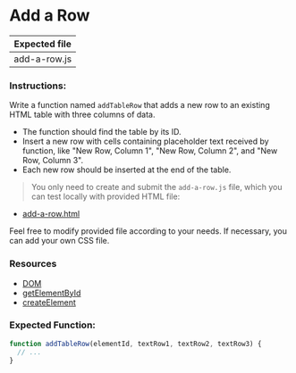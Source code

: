# Add a Row

| Expected file |
| ------------- |
| add-a-row.js  |

### Instructions:

Write a function named `addTableRow` that adds a new row to an existing HTML table with three columns of data.

- The function should find the table by its ID.
- Insert a new row with cells containing placeholder text received by function, like "New Row, Column 1", "New Row, Column 2", and "New Row, Column 3".
- Each new row should be inserted at the end of the table.

> You only need to create and submit the `add-a-row.js` file, which you can test locally with provided HTML file:

- [add-a-row.html](./add-a-row.html)

Feel free to modify provided file according to your needs. If necessary, you can add your own CSS file.

### Resources

- [DOM](https://developer.mozilla.org/en-US/docs/Glossary/DOM)
- [getElementById](https://developer.mozilla.org/en-US/docs/Web/API/Document/getElementById)
- [createElement](https://developer.mozilla.org/en-US/docs/Web/API/Document/createElement)

### Expected Function:

```js
function addTableRow(elementId, textRow1, textRow2, textRow3) {
  // ...
}
```
